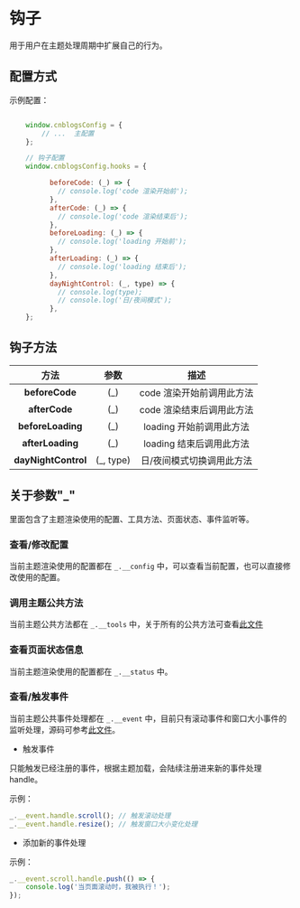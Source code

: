 # 钩子

用于用户在主题处理周期中扩展自己的行为。

## 配置方式

示例配置：

```javascript

    window.cnblogsConfig = {
        // ...  主配置
    };

    // 钩子配置
    window.cnblogsConfig.hooks = {

          beforeCode: (_) => {
            // console.log('code 渲染开始前');
          },
          afterCode: (_) => {
            // console.log('code 渲染结束后');
          },
          beforeLoading: (_) => {
            // console.log('loading 开始前');
          },
          afterLoading: (_) => {
            // console.log('loading 结束后');
          },
          dayNightControl: (_, type) => {
            // console.log(type);
            // console.log('日/夜间模式');
          },
    };

```

## 钩子方法

|**方法**|**参数**|**描述**|
|:-----:|:-----:|:-----:|
|**beforeCode**|(_)|code 渲染开始前调用此方法|
|**afterCode**|(_)|code 渲染结束后调用此方法|
|**beforeLoading**|(_)|loading 开始前调用此方法|
|**afterLoading**|(_)|loading 结束后调用此方法|
|**dayNightControl**|(_, type)|日/夜间模式切换调用此方法|

## 关于参数"_"

里面包含了主题渲染使用的配置、工具方法、页面状态、事件监听等。

### 查看/修改配置

当前主题渲染使用的配置都在 `_.__config` 中，可以查看当前配置，也可以直接修改使用的配置。

### 调用主题公共方法

当前主题公共方法都在 `_.__tools` 中，关于所有的公共方法可查看[此文件](https://github.com/fzxiang/Alson-Cnblogs-Theme/blob/v2.0.0/src/utils/tools.js)

### 查看页面状态信息

当前主题渲染使用的配置都在 `_.__status` 中。

### 查看/触发事件

当前主题公共事件处理都在 `_.__event` 中，目前只有滚动事件和窗口大小事件的监听处理，源码可参考[此文件](https://github.com/fzxiang/Alson-Cnblogs-Theme/blob/v2.0.0/src/components/event/event.js)。

* 触发事件

只能触发已经注册的事件，根据主题加载，会陆续注册进来新的事件处理handle。

示例：

```javascript
_.__event.handle.scroll(); // 触发滚动处理
_.__event.handle.resize(); // 触发窗口大小变化处理
```

* 添加新的事件处理

示例：

```javascript
_.__event.scroll.handle.push(() => {
    console.log('当页面滚动时，我被执行！');
});
```
